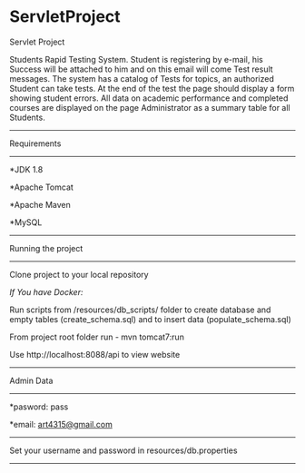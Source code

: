 # ServletProject
Servlet Project


Students Rapid Testing System. Student is registering by e-mail, his Success will be attached to him and on this email will come Test result messages. The system has a catalog of Tests for topics, an authorized Student can take tests. At the end of the test the page should display a form showing student errors. All data on academic performance and completed courses are displayed on the page Administrator as a summary table for all Students.

******
Requirements
******

*JDK 1.8

*Apache Tomcat

*Apache Maven

*MySQL


******
Running the project
******

Clone project to your local repository

_If You have Docker:_ 

Run scripts from /resources/db_scripts/ folder to create database and empty tables (create_schema.sql) 
and to insert data (populate_schema.sql)

From project root folder run - mvn tomcat7:run

Use http://localhost:8088/api to view website


********
Admin Data
********

*pasword: pass

*email: art4315@gmail.com

******
Set your username and password in resources/db.properties
******
